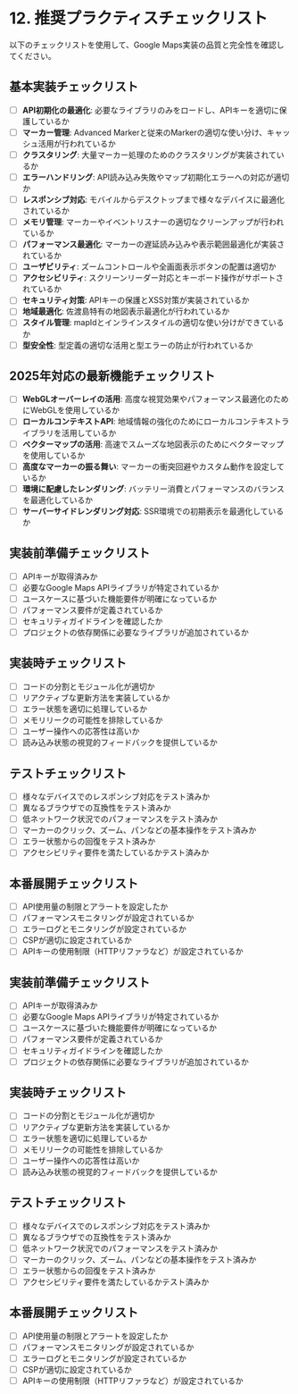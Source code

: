 # 12. 推奨プラクティスチェックリスト

以下のチェックリストを使用して、Google Maps実装の品質と完全性を確認してください。

## 基本実装チェックリスト

- [ ] **API初期化の最適化**: 必要なライブラリのみをロードし、APIキーを適切に保護しているか
- [ ] **マーカー管理**: Advanced Markerと従来のMarkerの適切な使い分け、キャッシュ活用が行われているか
- [ ] **クラスタリング**: 大量マーカー処理のためのクラスタリングが実装されているか
- [ ] **エラーハンドリング**: API読み込み失敗やマップ初期化エラーへの対応が適切か
- [ ] **レスポンシブ対応**: モバイルからデスクトップまで様々なデバイスに最適化されているか
- [ ] **メモリ管理**: マーカーやイベントリスナーの適切なクリーンアップが行われているか
- [ ] **パフォーマンス最適化**: マーカーの遅延読み込みや表示範囲最適化が実装されているか
- [ ] **ユーザビリティ**: ズームコントロールや全画面表示ボタンの配置は適切か
- [ ] **アクセシビリティ**: スクリーンリーダー対応とキーボード操作がサポートされているか
- [ ] **セキュリティ対策**: APIキーの保護とXSS対策が実装されているか
- [ ] **地域最適化**: 佐渡島特有の地図表示最適化が行われているか
- [ ] **スタイル管理**: mapIdとインラインスタイルの適切な使い分けができているか
- [ ] **型安全性**: 型定義の適切な活用と型エラーの防止が行われているか

## 2025年対応の最新機能チェックリスト

- [ ] **WebGLオーバーレイの活用**: 高度な視覚効果やパフォーマンス最適化のためにWebGLを使用しているか
- [ ] **ローカルコンテキストAPI**: 地域情報の強化のためにローカルコンテキストライブラリを活用しているか
- [ ] **ベクターマップの活用**: 高速でスムーズな地図表示のためにベクターマップを使用しているか
- [ ] **高度なマーカーの振る舞い**: マーカーの衝突回避やカスタム動作を設定しているか
- [ ] **環境に配慮したレンダリング**: バッテリー消費とパフォーマンスのバランスを最適化しているか
- [ ] **サーバーサイドレンダリング対応**: SSR環境での初期表示を最適化しているか

## 実装前準備チェックリスト

- [ ] APIキーが取得済みか
- [ ] 必要なGoogle Maps APIライブラリが特定されているか
- [ ] ユースケースに基づいた機能要件が明確になっているか
- [ ] パフォーマンス要件が定義されているか
- [ ] セキュリティガイドラインを確認したか
- [ ] プロジェクトの依存関係に必要なライブラリが追加されているか

## 実装時チェックリスト

- [ ] コードの分割とモジュール化が適切か
- [ ] リアクティブな更新方法を実装しているか
- [ ] エラー状態を適切に処理しているか
- [ ] メモリリークの可能性を排除しているか
- [ ] ユーザー操作への応答性は高いか
- [ ] 読み込み状態の視覚的フィードバックを提供しているか

## テストチェックリスト

- [ ] 様々なデバイスでのレスポンシブ対応をテスト済みか
- [ ] 異なるブラウザでの互換性をテスト済みか
- [ ] 低ネットワーク状況でのパフォーマンスをテスト済みか
- [ ] マーカーのクリック、ズーム、パンなどの基本操作をテスト済みか
- [ ] エラー状態からの回復をテスト済みか
- [ ] アクセシビリティ要件を満たしているかテスト済みか

## 本番展開チェックリスト

- [ ] API使用量の制限とアラートを設定したか
- [ ] パフォーマンスモニタリングが設定されているか
- [ ] エラーログとモニタリングが設定されているか
- [ ] CSPが適切に設定されているか
- [ ] APIキーの使用制限（HTTPリファラなど）が設定されているか

## 実装前準備チェックリスト

- [ ] APIキーが取得済みか
- [ ] 必要なGoogle Maps APIライブラリが特定されているか
- [ ] ユースケースに基づいた機能要件が明確になっているか
- [ ] パフォーマンス要件が定義されているか
- [ ] セキュリティガイドラインを確認したか
- [ ] プロジェクトの依存関係に必要なライブラリが追加されているか

## 実装時チェックリスト

- [ ] コードの分割とモジュール化が適切か
- [ ] リアクティブな更新方法を実装しているか
- [ ] エラー状態を適切に処理しているか
- [ ] メモリリークの可能性を排除しているか
- [ ] ユーザー操作への応答性は高いか
- [ ] 読み込み状態の視覚的フィードバックを提供しているか

## テストチェックリスト

- [ ] 様々なデバイスでのレスポンシブ対応をテスト済みか
- [ ] 異なるブラウザでの互換性をテスト済みか
- [ ] 低ネットワーク状況でのパフォーマンスをテスト済みか
- [ ] マーカーのクリック、ズーム、パンなどの基本操作をテスト済みか
- [ ] エラー状態からの回復をテスト済みか
- [ ] アクセシビリティ要件を満たしているかテスト済みか

## 本番展開チェックリスト

- [ ] API使用量の制限とアラートを設定したか
- [ ] パフォーマンスモニタリングが設定されているか
- [ ] エラーログとモニタリングが設定されているか
- [ ] CSPが適切に設定されているか
- [ ] APIキーの使用制限（HTTPリファラなど）が設定されているか
